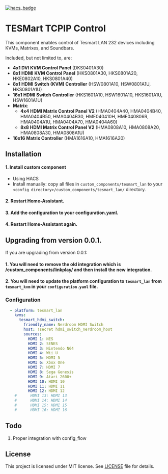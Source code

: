 [![hacs_badge](https://img.shields.io/badge/HACS-Custom-41BDF5.svg?style=for-the-badge)](https://github.com/hacs/integration)

# TESMart TCPIP Control

This component enables control of Tesmart LAN 232 devices including KVMs, Matrixes, and Soundbars.

Included, but not limited to, are:

- **4x1 DVI KVM Control Panel** (DKS0401A30)
- **8x1 HDMI KVM Control Panel** (HKS0801A30, HKS0801A20, HKE0802A10, HKS0801A40)
- **8x1 HDMI Switch (KVM) Controller** (HSW0801A10, HSW0801A1U, HKS0801A1U)
- **16x1 HDMI Switch Controller** (HKS1601A10, HSW1601A10, HKS1601A1U, HSW1601A1U)
- **Matrix**:
  - **4x4 HDMI Matrix Control Panel V2** (HMA0404A40, HMA0404B40, HMA0404B50, HMA0404B30, HME040410H, HME040806R, HMA0404A1U, HMA0404A70, HMA0404A60)
  - **8x8 HDMI Matrix Control Panel V2** (HMA0808A10, HMA0808A20, HMA0808A30, HMA0808A1U)
- **16x16 Matrix Controller** (HMA1616A10, HMA1616A20)

## Installation

#### 1. Install custom component
 - Using HACS
 - Install manually: copy all files in `custom_components/tesmart_lan` to your `<config directory>/custom_components/tesmart_lan/` directory.

#### 2. Restart Home-Assistant.
#### 3. Add the configuration to your configuration.yaml.
#### 4. Restart Home-Assistant again.

## Upgrading from version 0.0.1.

If you are upgrading from version 0.0.1:
#### 1. You will need to remove the old integration which is /custom_components/linkplay/ and then install the new integration.
#### 2. You will need to update the platform configuration to `tesmart_lan` from `tesmart_kvm` in your `configuration.yaml` file.

### Configuration

```yaml
  - platform: tesmart_lan
    kvms:
      tesmart_hdmi_switch:
        friendly_name: Nerdroom HDMI Switch
        host: !secret hdmi_switch_nerdroom_host
        sources:
          HDMI 1: NES
          HDMI 2: SENES
          HDMI 3: Nintendo N64
          HDMI 4: Wii U
          HDMI 5: HDMI 5
          HDMI 6: Xbox One
          HDMI 7: HDMI 7
          HDMI 8: Sega Genesis
          HDMI 9: Atari 2600+
          HDMI 10: HDMI 10
          HDMI 11: HDMI 11
          HDMI 12: HDMI 12
    #      HDMI 13: HDMI 13
    #      HDMI 14: HDMI 14
    #      HDMI 15: HDMI 15
    #      HDMI 16: HDMI 16

```

## Todo

1. Proper integration with config_flow

## License

This project is licensed under MIT license. See [LICENSE](LICENSE) file for details.
